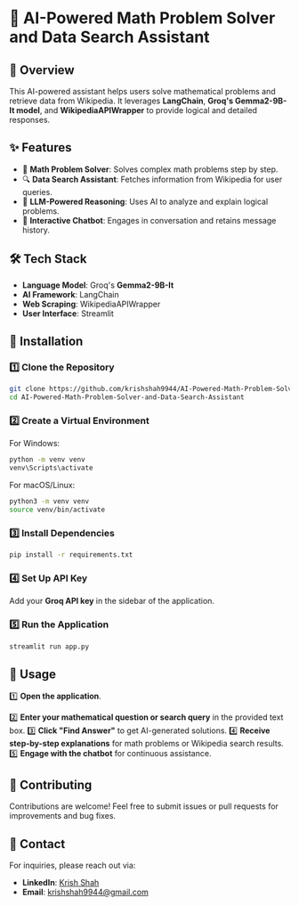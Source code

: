 # 🤖 AI-Powered Math Problem Solver and Data Search Assistant

## 🚀 Overview
This AI-powered assistant helps users solve mathematical problems and retrieve data from Wikipedia. It leverages **LangChain**, **Groq's Gemma2-9B-It model**, and **WikipediaAPIWrapper** to provide logical and detailed responses.

## ✨ Features
- 🧮 **Math Problem Solver**: Solves complex math problems step by step.
- 🔍 **Data Search Assistant**: Fetches information from Wikipedia for user queries.
- 🤖 **LLM-Powered Reasoning**: Uses AI to analyze and explain logical problems.
- 💬 **Interactive Chatbot**: Engages in conversation and retains message history.

## 🛠 Tech Stack
- **Language Model**: Groq's **Gemma2-9B-It**
- **AI Framework**: LangChain
- **Web Scraping**: WikipediaAPIWrapper
- **User Interface**: Streamlit

## 🔧 Installation

### 1️⃣ Clone the Repository
```bash
git clone https://github.com/krishshah9944/AI-Powered-Math-Problem-Solver-and-Data-Search-Assistant.git
cd AI-Powered-Math-Problem-Solver-and-Data-Search-Assistant
```

### 2️⃣ Create a Virtual Environment

For Windows:
```bash
python -m venv venv
venv\Scripts\activate
```

For macOS/Linux:
```bash
python3 -m venv venv
source venv/bin/activate
```

### 3️⃣ Install Dependencies
```bash
pip install -r requirements.txt
```

### 4️⃣ Set Up API Key
Add your **Groq API key** in the sidebar of the application.

### 5️⃣ Run the Application
```bash
streamlit run app.py
```

## 📌 Usage
1️⃣ **Open the application**.

2️⃣ **Enter your mathematical question or search query** in the provided text box.
3️⃣ **Click "Find Answer"** to get AI-generated solutions.
4️⃣ **Receive step-by-step explanations** for math problems or Wikipedia search results.
5️⃣ **Engage with the chatbot** for continuous assistance.

## 🤝 Contributing
Contributions are welcome! Feel free to submit issues or pull requests for improvements and bug fixes.

## 📧 Contact
For inquiries, please reach out via:

- **LinkedIn**: [Krish Shah](https://www.linkedin.com/in/krishshah9944/)
- **Email**: [krishshah9944@gmail.com](mailto:krishshah9944@gmail.com)


